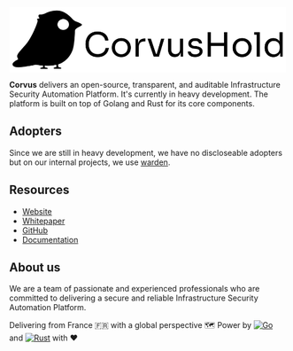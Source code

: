 <img src="../img/logo_texte.svg" alt="Corvus Hold" width="500" align="center">

**Corvus** delivers an open-source, transparent, and auditable Infrastructure Security Automation Platform. It's currently in heavy development.
The platform is built on top of Golang and Rust for its core components.

## Adopters

Since we are still in heavy development, we have no discloseable adopters but on our internal projects, we use [warden](https://github.com/CorvusHold/warden).

## Resources

- [Website](https://corvushold.com)
- [Whitepaper](https://corvushold.com/whitepaper)
- [GitHub](https://github.com/CorvusHold)
- [Documentation](https://docs.corvushold.com)

## About us

We are a team of passionate and experienced professionals who are committed to delivering a secure and reliable Infrastructure Security Automation Platform.

Delivering from France :fr: with a global perspective :world_map:
Power by [![Go](https://img.shields.io/badge/Go-%2300ADD8.svg?&logo=go&logoColor=white)](#) and [![Rust](https://img.shields.io/badge/Rust-%23000000.svg?e&logo=rust&logoColor=white)](#) with :heart:
